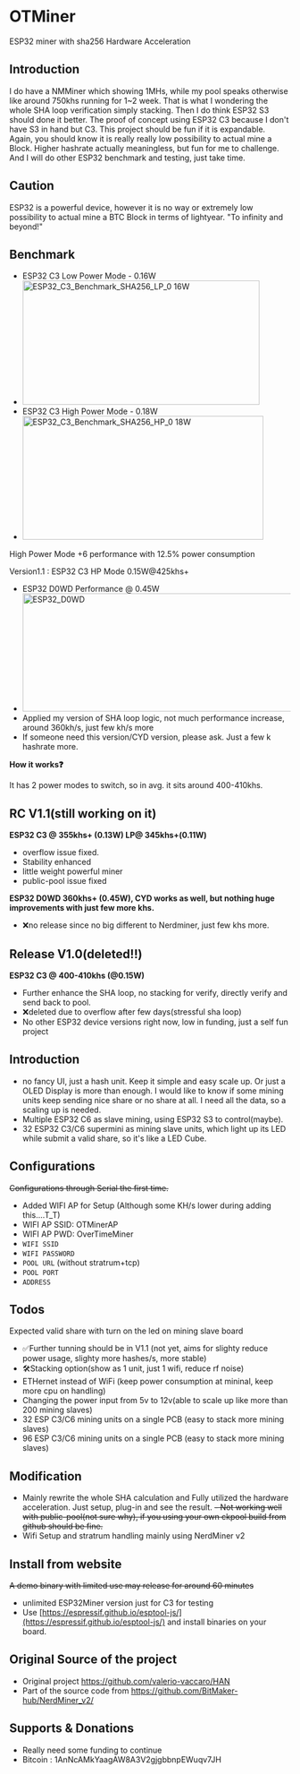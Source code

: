 # OTMiner
ESP32 miner with sha256 Hardware Acceleration

## Introduction
I do have a NMMiner which showing 1MHs, while my pool speaks otherwise like around 750khs running for 1~2 week. That is what I wondering the whole SHA loop verification simply stacking. Then I do think ESP32 S3 should done it better. The proof of concept using ESP32 C3 because I don't have S3 in hand but C3. This project should be fun if it is expandable. Again, you should know it is really really low possibility to actual mine a Block. Higher hashrate actually meaningless, but fun for me to challenge. And I will do other ESP32 benchmark and testing, just take time.

## Caution
ESP32 is a powerful device, however it is no way or extremely low possibility to actual mine a BTC Block in terms of lightyear. "To infinity and beyond!"

## Benchmark
- ESP32 C3 Low Power Mode - 0.16W
- <img width="424" height="222" alt="ESP32_C3_Benchmark_SHA256_LP_0 16W" src="https://github.com/user-attachments/assets/015d1b74-52f9-47f0-a5d2-c63fb527512d" />
- ESP32 C3 High Power Mode - 0.18W
- <img width="431" height="221" alt="ESP32_C3_Benchmark_SHA256_HP_0 18W" src="https://github.com/user-attachments/assets/cd663d64-37b1-4df8-85a8-46cb10ef4ec2" />
High Power Mode +6 performance with 12.5% power consumption

Version1.1 : ESP32 C3 HP Mode 0.15W@425khs+ 

- ESP32 D0WD Performance @ 0.45W
- <img width="551" height="211" alt="ESP32_D0WD" src="https://github.com/user-attachments/assets/0ea0ec6b-e717-4151-9eb6-87f82daea9a8" />
- Applied my version of SHA loop logic, not much performance increase, around 360kh/s, just few kh/s more
- If someone need this version/CYD version, please ask. Just a few k hashrate more.

**How it works❓**

It has 2 power modes to switch, so in avg. it sits around 400-410khs.

## RC V1.1(still working on it)
**ESP32 C3 @ 355khs+ (0.13W) LP@ 345khs+(0.11W)**
- overflow issue fixed.
- Stability enhanced
- little weight powerful miner
- public-pool issue fixed 

**ESP32 D0WD 360khs+ (0.45W), CYD works as well, but nothing huge improvements with just few more khs.**
- ❌no release since no big different to Nerdminer, just few khs more.


## Release V1.0(deleted‼️)
**ESP32 C3 @ 400-410khs (@0.15W)**
- Further enhance the SHA loop, no stacking for verify, directly verify and send back to pool.
- ❌deleted due to overflow after few days(stressful sha loop)
- No other ESP32 device versions right now, low in funding, just a self fun project

## Introduction
- no fancy UI, just a hash unit. Keep it simple and easy scale up. Or just a OLED Display is more than enough. I would like to know if some mining units keep sending nice share or no share at all. I need all the data, so a scaling up is needed.
- Multiple ESP32 C6 as slave mining, using ESP32 S3 to control(maybe).
- 32 ESP32 C3/C6 supermini as mining slave units, which light up its LED while submit a valid share, so it's like a LED Cube. 

## Configurations
~~Configurations through Serial the first time.~~
- Added WIFI AP for Setup (Although some KH/s lower during adding this....T_T)
- WIFI AP SSID: OTMinerAP
- WIFI AP PWD: OverTimeMiner
- `WIFI SSID`
- `WIFI PASSWORD`
- `POOL URL` (without stratrum+tcp)
- `POOL PORT`
- `ADDRESS`

## Todos
Expected valid share with turn on the led on mining slave board
- ✅Further tunning should be in V1.1 (not yet, aims for slighty reduce power usage, slighty more hashes/s, more stable)
- 🛠️Stacking option(show as 1 unit, just 1 wifi, reduce rf noise)
- ETHernet instead of WiFi (keep power consumption at mininal, keep more cpu on handling)
- Changing the power input from 5v to 12v(able to scale up like more than 200 mining slaves)
- 32 ESP C3/C6 mining units on a single PCB (easy to stack more mining slaves)
- 96 ESP C3/C6 mining units on a single PCB (easy to stack more mining slaves)

## Modification
- Mainly rewrite the whole SHA calculation and Fully utilized the hardware acceleration. Just setup, plug-in and see the result.
~~- Not working well with public-pool(not sure why), if you using your own ckpool build from github should be fine.~~
- Wifi Setup and stratrum handling mainly using NerdMiner v2

## Install from website
~~A demo binary with limited use may release for around 60 minutes~~
- unlimited ESP32Miner version just for C3 for testing
- Use [https://espressif.github.io/esptool-js/](https://espressif.github.io/esptool-js/) and install binaries on your board.

## Original Source of the project
- Original project https://github.com/valerio-vaccaro/HAN
- Part of the source code from https://github.com/BitMaker-hub/NerdMiner_v2/

## Supports & Donations
- Really need some funding to continue
- Bitcoin : 1AnNcAMkYaagAW8A3V2gjgbbnpEWuqv7JH
